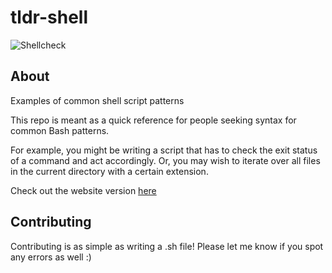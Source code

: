 # tldr-shell
![Shellcheck](https://github.com/mnahinkhan/tldr-shell/actions/workflows/run-shellcheck.yml/badge.svg)

## About
Examples of common shell script patterns

This repo is meant as a quick reference for people seeking syntax for common Bash patterns.

For example, you might be writing a script that has to check the exit status of a command and act accordingly.
Or, you may wish to iterate over all files in the current directory with a certain extension.

Check out the website version [here](https://mnahinkhan.github.io/tldr-shell/)

## Contributing
Contributing is as simple as writing a .sh file! Please let me know if you spot any errors as well :)
